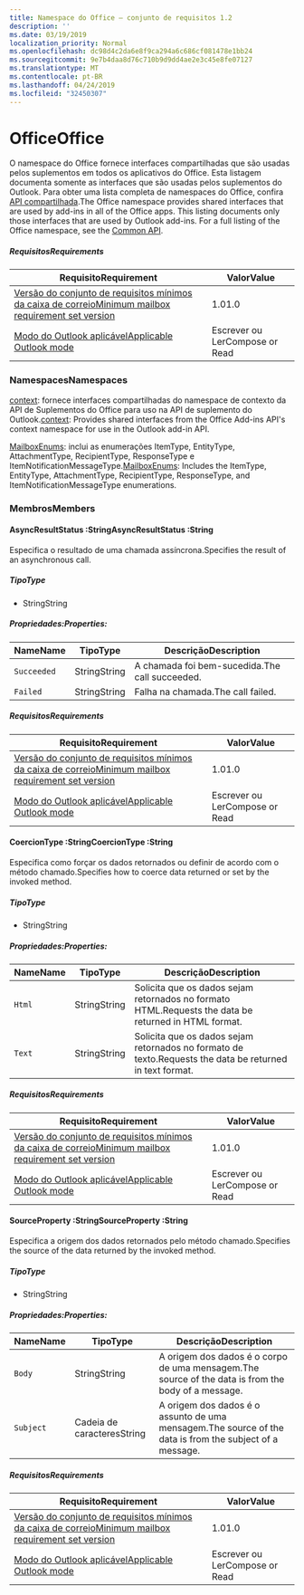 ```yaml
---
title: Namespace do Office – conjunto de requisitos 1.2
description: ''
ms.date: 03/19/2019
localization_priority: Normal
ms.openlocfilehash: dc98d4c2da6e8f9ca294a6c686cf081478e1bb24
ms.sourcegitcommit: 9e7b4daa8d76c710b9d9dd4ae2e3c45e8fe07127
ms.translationtype: MT
ms.contentlocale: pt-BR
ms.lasthandoff: 04/24/2019
ms.locfileid: "32450307"
---
```

# <a name="office"></a><span data-ttu-id="d5cb0-102">Office</span><span class="sxs-lookup"><span data-stu-id="d5cb0-102">Office</span></span>

<span data-ttu-id="d5cb0-p101">O namespace do Office fornece interfaces compartilhadas que são usadas pelos suplementos em todos os aplicativos do Office. Esta listagem documenta somente as interfaces que são usadas pelos suplementos do Outlook. Para obter uma lista completa de namespaces do Office, confira [API compartilhada](/javascript/api/office).</span><span class="sxs-lookup"><span data-stu-id="d5cb0-p101">The Office namespace provides shared interfaces that are used by add-ins in all of the Office apps. This listing documents only those interfaces that are used by Outlook add-ins. For a full listing of the Office namespace, see the [Common API](/javascript/api/office).</span></span>

##### <a name="requirements"></a><span data-ttu-id="d5cb0-105">Requisitos</span><span class="sxs-lookup"><span data-stu-id="d5cb0-105">Requirements</span></span>

|<span data-ttu-id="d5cb0-106">Requisito</span><span class="sxs-lookup"><span data-stu-id="d5cb0-106">Requirement</span></span>| <span data-ttu-id="d5cb0-107">Valor</span><span class="sxs-lookup"><span data-stu-id="d5cb0-107">Value</span></span>|
|---|---|
|[<span data-ttu-id="d5cb0-108">Versão do conjunto de requisitos mínimos da caixa de correio</span><span class="sxs-lookup"><span data-stu-id="d5cb0-108">Minimum mailbox requirement set version</span></span>](/office/dev/add-ins/reference/requirement-sets/outlook-api-requirement-sets)| <span data-ttu-id="d5cb0-109">1.0</span><span class="sxs-lookup"><span data-stu-id="d5cb0-109">1.0</span></span>|
|[<span data-ttu-id="d5cb0-110">Modo do Outlook aplicável</span><span class="sxs-lookup"><span data-stu-id="d5cb0-110">Applicable Outlook mode</span></span>](/outlook/add-ins/#extension-points)| <span data-ttu-id="d5cb0-111">Escrever ou Ler</span><span class="sxs-lookup"><span data-stu-id="d5cb0-111">Compose or Read</span></span>|

### <a name="namespaces"></a><span data-ttu-id="d5cb0-112">Namespaces</span><span class="sxs-lookup"><span data-stu-id="d5cb0-112">Namespaces</span></span>

<span data-ttu-id="d5cb0-113">[context](office.context.md): fornece interfaces compartilhadas do namespace de contexto da API de Suplementos do Office para uso na API de suplemento do Outlook.</span><span class="sxs-lookup"><span data-stu-id="d5cb0-113">[context](office.context.md): Provides shared interfaces from the Office Add-ins API's context namespace for use in the Outlook add-in API.</span></span>

<span data-ttu-id="d5cb0-114">[MailboxEnums](/javascript/api/outlook_1_2/office.mailboxenums.attachmenttype): inclui as enumerações ItemType, EntityType, AttachmentType, RecipientType, ResponseType e ItemNotificationMessageType.</span><span class="sxs-lookup"><span data-stu-id="d5cb0-114">[MailboxEnums](/javascript/api/outlook_1_2/office.mailboxenums.attachmenttype): Includes the ItemType, EntityType, AttachmentType, RecipientType, ResponseType, and ItemNotificationMessageType enumerations.</span></span>

### <a name="members"></a><span data-ttu-id="d5cb0-115">Membros</span><span class="sxs-lookup"><span data-stu-id="d5cb0-115">Members</span></span>

####  <a name="asyncresultstatus-string"></a><span data-ttu-id="d5cb0-116">AsyncResultStatus :String</span><span class="sxs-lookup"><span data-stu-id="d5cb0-116">AsyncResultStatus :String</span></span>

<span data-ttu-id="d5cb0-117">Especifica o resultado de uma chamada assíncrona.</span><span class="sxs-lookup"><span data-stu-id="d5cb0-117">Specifies the result of an asynchronous call.</span></span>

##### <a name="type"></a><span data-ttu-id="d5cb0-118">Tipo</span><span class="sxs-lookup"><span data-stu-id="d5cb0-118">Type</span></span>

*   <span data-ttu-id="d5cb0-119">String</span><span class="sxs-lookup"><span data-stu-id="d5cb0-119">String</span></span>

##### <a name="properties"></a><span data-ttu-id="d5cb0-120">Propriedades:</span><span class="sxs-lookup"><span data-stu-id="d5cb0-120">Properties:</span></span>

|<span data-ttu-id="d5cb0-121">Name</span><span class="sxs-lookup"><span data-stu-id="d5cb0-121">Name</span></span>| <span data-ttu-id="d5cb0-122">Tipo</span><span class="sxs-lookup"><span data-stu-id="d5cb0-122">Type</span></span>| <span data-ttu-id="d5cb0-123">Descrição</span><span class="sxs-lookup"><span data-stu-id="d5cb0-123">Description</span></span>|
|---|---|---|
|`Succeeded`| <span data-ttu-id="d5cb0-124">String</span><span class="sxs-lookup"><span data-stu-id="d5cb0-124">String</span></span>|<span data-ttu-id="d5cb0-125">A chamada foi bem-sucedida.</span><span class="sxs-lookup"><span data-stu-id="d5cb0-125">The call succeeded.</span></span>|
|`Failed`| <span data-ttu-id="d5cb0-126">String</span><span class="sxs-lookup"><span data-stu-id="d5cb0-126">String</span></span>|<span data-ttu-id="d5cb0-127">Falha na chamada.</span><span class="sxs-lookup"><span data-stu-id="d5cb0-127">The call failed.</span></span>|

##### <a name="requirements"></a><span data-ttu-id="d5cb0-128">Requisitos</span><span class="sxs-lookup"><span data-stu-id="d5cb0-128">Requirements</span></span>

|<span data-ttu-id="d5cb0-129">Requisito</span><span class="sxs-lookup"><span data-stu-id="d5cb0-129">Requirement</span></span>| <span data-ttu-id="d5cb0-130">Valor</span><span class="sxs-lookup"><span data-stu-id="d5cb0-130">Value</span></span>|
|---|---|
|[<span data-ttu-id="d5cb0-131">Versão do conjunto de requisitos mínimos da caixa de correio</span><span class="sxs-lookup"><span data-stu-id="d5cb0-131">Minimum mailbox requirement set version</span></span>](/office/dev/add-ins/reference/requirement-sets/outlook-api-requirement-sets)| <span data-ttu-id="d5cb0-132">1.0</span><span class="sxs-lookup"><span data-stu-id="d5cb0-132">1.0</span></span>|
|[<span data-ttu-id="d5cb0-133">Modo do Outlook aplicável</span><span class="sxs-lookup"><span data-stu-id="d5cb0-133">Applicable Outlook mode</span></span>](/outlook/add-ins/#extension-points)| <span data-ttu-id="d5cb0-134">Escrever ou Ler</span><span class="sxs-lookup"><span data-stu-id="d5cb0-134">Compose or Read</span></span>|

####  <a name="coerciontype-string"></a><span data-ttu-id="d5cb0-135">CoercionType :String</span><span class="sxs-lookup"><span data-stu-id="d5cb0-135">CoercionType :String</span></span>

<span data-ttu-id="d5cb0-136">Especifica como forçar os dados retornados ou definir de acordo com o método chamado.</span><span class="sxs-lookup"><span data-stu-id="d5cb0-136">Specifies how to coerce data returned or set by the invoked method.</span></span>

##### <a name="type"></a><span data-ttu-id="d5cb0-137">Tipo</span><span class="sxs-lookup"><span data-stu-id="d5cb0-137">Type</span></span>

*   <span data-ttu-id="d5cb0-138">String</span><span class="sxs-lookup"><span data-stu-id="d5cb0-138">String</span></span>

##### <a name="properties"></a><span data-ttu-id="d5cb0-139">Propriedades:</span><span class="sxs-lookup"><span data-stu-id="d5cb0-139">Properties:</span></span>

|<span data-ttu-id="d5cb0-140">Name</span><span class="sxs-lookup"><span data-stu-id="d5cb0-140">Name</span></span>| <span data-ttu-id="d5cb0-141">Tipo</span><span class="sxs-lookup"><span data-stu-id="d5cb0-141">Type</span></span>| <span data-ttu-id="d5cb0-142">Descrição</span><span class="sxs-lookup"><span data-stu-id="d5cb0-142">Description</span></span>|
|---|---|---|
|`Html`| <span data-ttu-id="d5cb0-143">String</span><span class="sxs-lookup"><span data-stu-id="d5cb0-143">String</span></span>|<span data-ttu-id="d5cb0-144">Solicita que os dados sejam retornados no formato HTML.</span><span class="sxs-lookup"><span data-stu-id="d5cb0-144">Requests the data be returned in HTML format.</span></span>|
|`Text`| <span data-ttu-id="d5cb0-145">String</span><span class="sxs-lookup"><span data-stu-id="d5cb0-145">String</span></span>|<span data-ttu-id="d5cb0-146">Solicita que os dados sejam retornados no formato de texto.</span><span class="sxs-lookup"><span data-stu-id="d5cb0-146">Requests the data be returned in text format.</span></span>|

##### <a name="requirements"></a><span data-ttu-id="d5cb0-147">Requisitos</span><span class="sxs-lookup"><span data-stu-id="d5cb0-147">Requirements</span></span>

|<span data-ttu-id="d5cb0-148">Requisito</span><span class="sxs-lookup"><span data-stu-id="d5cb0-148">Requirement</span></span>| <span data-ttu-id="d5cb0-149">Valor</span><span class="sxs-lookup"><span data-stu-id="d5cb0-149">Value</span></span>|
|---|---|
|[<span data-ttu-id="d5cb0-150">Versão do conjunto de requisitos mínimos da caixa de correio</span><span class="sxs-lookup"><span data-stu-id="d5cb0-150">Minimum mailbox requirement set version</span></span>](/office/dev/add-ins/reference/requirement-sets/outlook-api-requirement-sets)| <span data-ttu-id="d5cb0-151">1.0</span><span class="sxs-lookup"><span data-stu-id="d5cb0-151">1.0</span></span>|
|[<span data-ttu-id="d5cb0-152">Modo do Outlook aplicável</span><span class="sxs-lookup"><span data-stu-id="d5cb0-152">Applicable Outlook mode</span></span>](/outlook/add-ins/#extension-points)| <span data-ttu-id="d5cb0-153">Escrever ou Ler</span><span class="sxs-lookup"><span data-stu-id="d5cb0-153">Compose or Read</span></span>|

####  <a name="sourceproperty-string"></a><span data-ttu-id="d5cb0-154">SourceProperty :String</span><span class="sxs-lookup"><span data-stu-id="d5cb0-154">SourceProperty :String</span></span>

<span data-ttu-id="d5cb0-155">Especifica a origem dos dados retornados pelo método chamado.</span><span class="sxs-lookup"><span data-stu-id="d5cb0-155">Specifies the source of the data returned by the invoked method.</span></span>

##### <a name="type"></a><span data-ttu-id="d5cb0-156">Tipo</span><span class="sxs-lookup"><span data-stu-id="d5cb0-156">Type</span></span>

*   <span data-ttu-id="d5cb0-157">String</span><span class="sxs-lookup"><span data-stu-id="d5cb0-157">String</span></span>

##### <a name="properties"></a><span data-ttu-id="d5cb0-158">Propriedades:</span><span class="sxs-lookup"><span data-stu-id="d5cb0-158">Properties:</span></span>

|<span data-ttu-id="d5cb0-159">Name</span><span class="sxs-lookup"><span data-stu-id="d5cb0-159">Name</span></span>| <span data-ttu-id="d5cb0-160">Tipo</span><span class="sxs-lookup"><span data-stu-id="d5cb0-160">Type</span></span>| <span data-ttu-id="d5cb0-161">Descrição</span><span class="sxs-lookup"><span data-stu-id="d5cb0-161">Description</span></span>|
|---|---|---|
|`Body`| <span data-ttu-id="d5cb0-162">String</span><span class="sxs-lookup"><span data-stu-id="d5cb0-162">String</span></span>|<span data-ttu-id="d5cb0-163">A origem dos dados é o corpo de uma mensagem.</span><span class="sxs-lookup"><span data-stu-id="d5cb0-163">The source of the data is from the body of a message.</span></span>|
|`Subject`| <span data-ttu-id="d5cb0-164">Cadeia de caracteres</span><span class="sxs-lookup"><span data-stu-id="d5cb0-164">String</span></span>|<span data-ttu-id="d5cb0-165">A origem dos dados é o assunto de uma mensagem.</span><span class="sxs-lookup"><span data-stu-id="d5cb0-165">The source of the data is from the subject of a message.</span></span>|

##### <a name="requirements"></a><span data-ttu-id="d5cb0-166">Requisitos</span><span class="sxs-lookup"><span data-stu-id="d5cb0-166">Requirements</span></span>

|<span data-ttu-id="d5cb0-167">Requisito</span><span class="sxs-lookup"><span data-stu-id="d5cb0-167">Requirement</span></span>| <span data-ttu-id="d5cb0-168">Valor</span><span class="sxs-lookup"><span data-stu-id="d5cb0-168">Value</span></span>|
|---|---|
|[<span data-ttu-id="d5cb0-169">Versão do conjunto de requisitos mínimos da caixa de correio</span><span class="sxs-lookup"><span data-stu-id="d5cb0-169">Minimum mailbox requirement set version</span></span>](/office/dev/add-ins/reference/requirement-sets/outlook-api-requirement-sets)| <span data-ttu-id="d5cb0-170">1.0</span><span class="sxs-lookup"><span data-stu-id="d5cb0-170">1.0</span></span>|
|[<span data-ttu-id="d5cb0-171">Modo do Outlook aplicável</span><span class="sxs-lookup"><span data-stu-id="d5cb0-171">Applicable Outlook mode</span></span>](/outlook/add-ins/#extension-points)| <span data-ttu-id="d5cb0-172">Escrever ou Ler</span><span class="sxs-lookup"><span data-stu-id="d5cb0-172">Compose or Read</span></span>|
